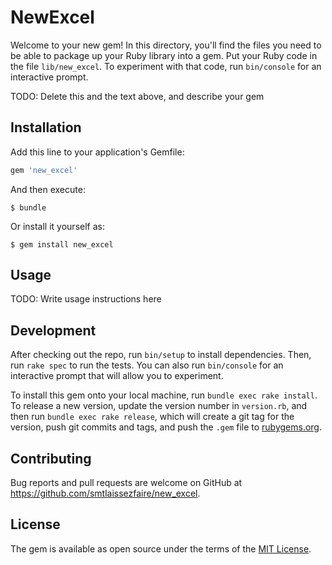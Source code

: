 # NewExcel

Welcome to your new gem! In this directory, you'll find the files you need to be able to package up your Ruby library into a gem. Put your Ruby code in the file `lib/new_excel`. To experiment with that code, run `bin/console` for an interactive prompt.

TODO: Delete this and the text above, and describe your gem

## Installation

Add this line to your application's Gemfile:

```ruby
gem 'new_excel'
```

And then execute:

    $ bundle

Or install it yourself as:

    $ gem install new_excel

## Usage

TODO: Write usage instructions here

## Development

After checking out the repo, run `bin/setup` to install dependencies. Then, run `rake spec` to run the tests. You can also run `bin/console` for an interactive prompt that will allow you to experiment.

To install this gem onto your local machine, run `bundle exec rake install`. To release a new version, update the version number in `version.rb`, and then run `bundle exec rake release`, which will create a git tag for the version, push git commits and tags, and push the `.gem` file to [rubygems.org](https://rubygems.org).

## Contributing

Bug reports and pull requests are welcome on GitHub at https://github.com/smtlaissezfaire/new_excel.

## License

The gem is available as open source under the terms of the [MIT License](https://opensource.org/licenses/MIT).
